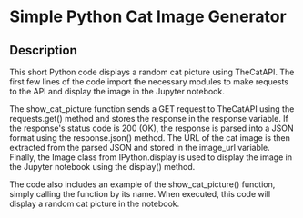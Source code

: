 <h1>Simple Python Cat Image Generator</h1>

<h2>Description</h2>
This short Python code displays a random cat picture using TheCatAPI. The first few lines of the code import the necessary modules to make requests to the API and display the image in the Jupyter notebook.

The show_cat_picture function sends a GET request to TheCatAPI using the requests.get() method and stores the response in the response variable. If the response's status code is 200 (OK), the response is parsed into a JSON format using the response.json() method. The URL of the cat image is then extracted from the parsed JSON and stored in the image_url variable. Finally, the Image class from IPython.display is used to display the image in the Jupyter notebook using the display() method.

The code also includes an example of the show_cat_picture() function, simply calling the function by its name. When executed, this code will display a random cat picture in the notebook.
<br />

